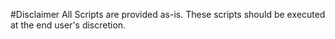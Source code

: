#Disclaimer
All Scripts are provided as-is. These scripts should be executed at the end user's discretion.

